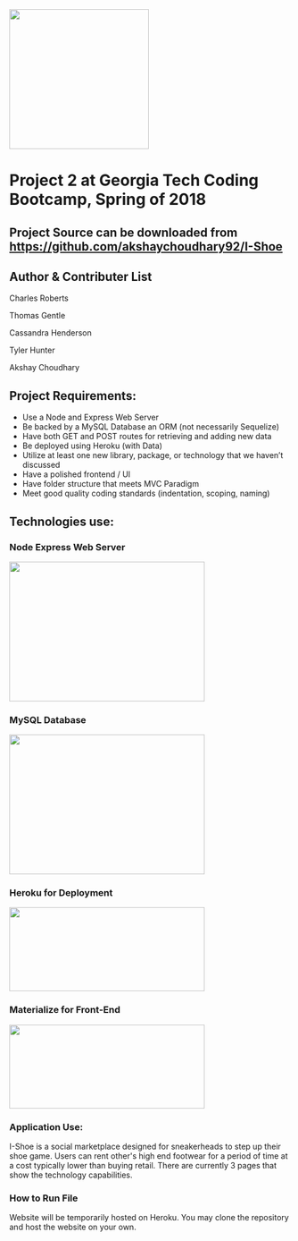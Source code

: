 <img src="https://i.imgur.com/kofoduk.png" width="250" height="250">

# Project 2 at Georgia Tech Coding Bootcamp, Spring of 2018
## Project Source can be downloaded from https://github.com/akshaychoudhary92/I-Shoe 

## Author & Contributer List
Charles Roberts

Thomas Gentle

Cassandra Henderson

Tyler Hunter

Akshay Choudhary

## Project Requirements:

- Use a Node and Express Web Server
- Be backed by a MySQL Database an ORM (not necessarily Sequelize)
- Have both GET and POST routes for retrieving and adding new data
- Be deployed using Heroku (with Data)
- Utilize at least one new library, package, or technology that we haven’t discussed
- Have a polished frontend / UI
- Have folder structure that meets MVC Paradigm
- Meet good quality coding standards (indentation, scoping, naming)


## Technologies use:

### Node Express Web Server
<img src="https://nodejs.org/static/images/logos/nodejs-new-pantone-black.png" width="350" height="250">

### MySQL Database
<img src="https://seeklogo.com/images/M/MySQL-logo-F6FF285A58-seeklogo.com.png" width="350" height="250">

### Heroku for Deployment
<img src="https://logos-download.com/wp-content/uploads/2016/09/Heroku_logo.png" width="350" height="150">

### Materialize for Front-End
<img src="https://seeklogo.com/images/M/materialize-logo-0FCAD8A6F8-seeklogo.com.png" width="350" height="150">


### Application Use:
I-Shoe is a social marketplace designed for sneakerheads to step up their shoe game. 
Users can rent other's high end footwear for a period of time at a cost typically lower than buying retail. 
There are currently 3 pages that show the technology capabilities. 

### How to Run File
Website will be temporarily hosted on Heroku. You may clone the repository and host the website on your own.



